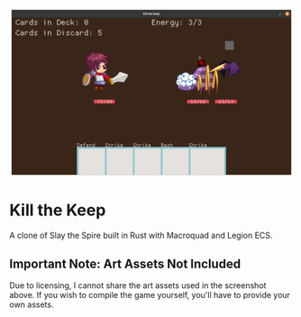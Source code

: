 ![A screenshot of gameplay.](readme_screenshot.png)
# Kill the Keep

A clone of Slay the Spire built in Rust with Macroquad and Legion ECS.

## Important Note: Art Assets Not Included

Due to licensing, I cannot share the art assets used in the screenshot above. If you wish to compile the game yourself, you'll have to provide your own assets.
